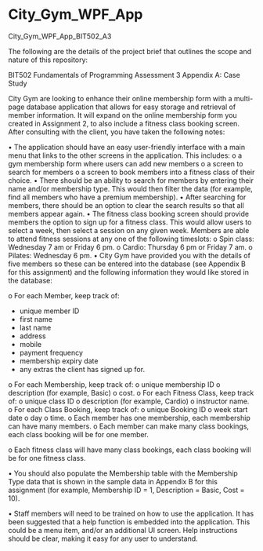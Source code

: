 # City_Gym_WPF_App
City_Gym_WPF_App_BIT502_A3

The following are the details of the project brief that outlines the scope and nature of this repository:

BIT502 Fundamentals of Programming
Assessment 3 Appendix A: Case Study

City Gym are looking to enhance their online membership form with a multi-page database
application that allows for easy storage and retrieval of member information. It will expand on
the online membership form you created in Assignment 2, to also include a fitness class
booking screen. After consulting with the client, you have taken the following notes:

• The application should have an easy user-friendly interface with a main menu that links
to the other screens in the application. This includes:
o a gym membership form where users can add new members
o a screen to search for members
o a screen to book members into a fitness class of their choice.
• There should be an ability to search for members by entering their name and/or
membership type. This would then filter the data (for example, find all members who
have a premium membership).
• After searching for members, there should be an option to clear the search results so
that all members appear again.
• The fitness class booking screen should provide members the option to sign up for a
fitness class. This would allow users to select a week, then select a session on any given
week. Members are able to attend fitness sessions at any one of the following timeslots:
o Spin class: Wednesday 7 am or Friday 6 pm.
o Cardio: Thursday 6 pm or Friday 7 am.
o Pilates: Wednesday 6 pm.
• City Gym have provided you with the details of five members so these can be entered
into the database (see Appendix B for this assignment) and the following information
they would like stored in the database:

o For each Member, keep track of:
- unique member ID
- first name
- last name
- address
- mobile
- payment frequency
- membership expiry date
- any extras the client has signed up for.

o For each Membership, keep track of:
o unique membership ID
o description (for example, Basic)
o cost.
o For each Fitness Class, keep track of:
o unique class ID
o description (for example, Cardio)
o instructor name.
o For each Class Booking, keep track of:
o unique Booking ID
o week start date
o day
o time.
o Each member has one membership, each membership can have many members.
o Each member can make many class bookings, each class booking will be for one
member.

o Each fitness class will have many class bookings, each class booking will be for one
fitness class.

• You should also populate the Membership table with the Membership Type data that is
shown in the sample data in Appendix B for this assignment (for example, Membership
ID = 1, Description = Basic, Cost = 10).

• Staff members will need to be trained on how to use the application. It has been
suggested that a help function is embedded into the application. This could be a menu
item, and/or an additional UI screen. Help instructions should be clear, making it easy
for any user to understand.
